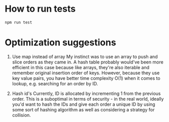 # How to run tests
```
npm run test
```

# Optimization suggestions
1. Use map instead of array
My instinct was to use an array to push and slice orders as they came in. A hash table probably would've been more efficient in this case because like arrays, they're also iterable and remember original insertion order of keys. However, because they use key value pairs, you have better time complexity O(1) when it comes to lookup, e.g. searching for an order by ID. 

2. Hash id's
Currently, ID is allocated by incrementing 1 from the previous order. This is a suboptimal in terms of security - in the real world, ideally you'd want to hash the IDs and give each order a unique ID by using some sort of hashing algorithm as well as considering a strategy for collision.
